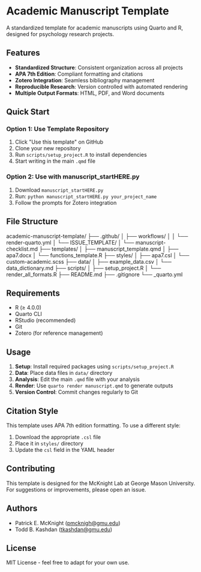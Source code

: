 # Academic Manuscript Template

A standardized template for academic manuscripts using Quarto and R, designed for psychology research projects.

## Features

- **Standardized Structure**: Consistent organization across all projects
- **APA 7th Edition**: Compliant formatting and citations
- **Zotero Integration**: Seamless bibliography management
- **Reproducible Research**: Version controlled with automated rendering
- **Multiple Output Formats**: HTML, PDF, and Word documents

## Quick Start

### Option 1: Use Template Repository
1. Click "Use this template" on GitHub
2. Clone your new repository
3. Run `scripts/setup_project.R` to install dependencies
4. Start writing in the main `.qmd` file

### Option 2: Use with manuscript_startHERE.py
1. Download `manuscript_startHERE.py`
2. Run: `python manuscript_startHERE.py your_project_name`
3. Follow the prompts for Zotero integration

## File Structure

academic-manuscript-template/
├── .github/
│   ├── workflows/
│   │   └── render-quarto.yml
│   └── ISSUE_TEMPLATE/
│       └── manuscript-checklist.md
├── templates/
│   ├── manuscript_template.qmd
│   ├── apa7.docx
│   └── functions_template.R
├── styles/
│   ├── apa7.csl
│   └── custom-academic.scss
├── data/
│   ├── example_data.csv
│   └── data_dictionary.md
├── scripts/
│   ├── setup_project.R
│   └── render_all_formats.R
├── README.md
├── .gitignore
└── _quarto.yml

## Requirements

- R (≥ 4.0.0)
- Quarto CLI
- RStudio (recommended)
- Git
- Zotero (for reference management)

## Usage

1. **Setup**: Install required packages using `scripts/setup_project.R`
2. **Data**: Place data files in `data/` directory
3. **Analysis**: Edit the main `.qmd` file with your analysis
4. **Render**: Use `quarto render manuscript.qmd` to generate outputs
5. **Version Control**: Commit changes regularly to Git

## Citation Style

This template uses APA 7th edition formatting. To use a different style:
1. Download the appropriate `.csl` file
2. Place it in `styles/` directory
3. Update the `csl` field in the YAML header

## Contributing

This template is designed for the McKnight Lab at George Mason University. 
For suggestions or improvements, please open an issue.

## Authors

- Patrick E. McKnight (pmcknigh@gmu.edu)
- Todd B. Kashdan (tkashdan@gmu.edu)

## License

MIT License - feel free to adapt for your own use.
